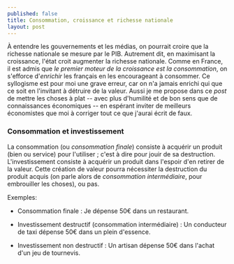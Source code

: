 ```yaml
---
published: false
title: Consommation, croissance et richesse nationale
layout: post
---
```

À entendre les gouvernements et les médias, on pourrait croire que la richesse nationale se mesure par le PIB. Autrement dit, en maximisant la croissance, l'état croit  augmenter la richesse nationale. Comme en France, il est admis que *le premier moteur de la croissance est la consommation*, on s'efforce d'*enrichir* les français en les encourageant à consommer.
Ce syllogisme est pour moi une grave erreur, car on n'a jamais enrichi qui que ce soit en l'invitant à détruire de la valeur.
Aussi je me propose dans ce *post* de mettre les choses à plat -- avec plus d'humilité et de bon sens que de connaissances économiques -- en espérant inviter de meilleurs économistes que moi à corriger tout ce que j'aurai écrit de faux.

### Consommation et investissement

La consommation (ou *consommation finale*) consiste à acquérir un produit (bien ou service) pour l'utiliser ; c'est à dire pour jouir de sa destruction. L'investissement consiste à acquérir un produit dans l'espoir d'en retirer de la valeur. Cette création de valeur pourra nécessiter la destruction du produit acquis (on parle alors de *consommation intermédiaire*, pour embrouiller les choses), ou pas.

Exemples:

* Consommation finale : Je dépense 50€ dans un restaurant.

* Investissement destructif (consommation intermédiaire) : Un conducteur de taxi dépense 50€ dans un plein d'essence.

* Investissement non destructif : Un artisan dépense 50€ dans l'achat d'un jeu de tournevis.
